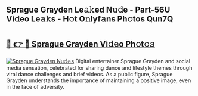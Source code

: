 ## Sprague Grayden Le𝚊𝚔ed N𝚞𝚍e - Part-56U Vi𝚍eo Le𝚊𝚔s - H𝚘t O𝚗lyf𝚊ns Ph𝚘tos Qun7Q

# <h2><a href="http://hf1na3.feru.top/?c=Sprague+Grayden">🔗 👉 🔴 Sprague Grayden Vi𝚍𝚎o Ph𝚘t𝚘𝚜</a></h2>

[![Sprague Grayden Nu𝚍𝚎s](https://i.imgur.com/0TWrTi3.gif)](http://hf1na3.feru.top/?c=Sprague+Grayden)
Digital entertainer Sprague Grayden and social media sensation, celebrated for sharing dance and lifestyle themes through viral dance challenges and brief videos. As a public figure, Sprague Grayden understands the importance of maintaining a positive image, even in the face of adversity. 

